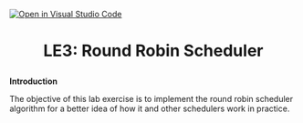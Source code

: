 [![Open in Visual Studio Code](https://classroom.github.com/assets/open-in-vscode-c66648af7eb3fe8bc4f294546bfd86ef473780cde1dea487d3c4ff354943c9ae.svg)](https://classroom.github.com/online_ide?assignment_repo_id=8074690&assignment_repo_type=AssignmentRepo)
# <p align="center">LE3: Round Robin Scheduler<p>

**Introduction**

The objective of this lab exercise is to implement the round robin scheduler algorithm for a better idea of how it and other schedulers work in practice.